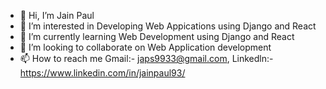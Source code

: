 - 👋 Hi, I’m Jain Paul
- 👀 I’m interested in Developing Web Appications using Django and React
- 🌱 I’m currently learning Web Development using Django and React 
- 💞️ I’m looking to collaborate on Web Application development 
- 📫 How to reach me Gmail:- japs9933@gmail.com, Linkedln:- https://www.linkedin.com/in/jainpaul93/

<!---
Jain-Paul-9933/Jain-Paul-9933 is a ✨ special ✨ repository because its `README.md` (this file) appears on your GitHub profile.
You can click the Preview link to take a look at your changes.
--->
